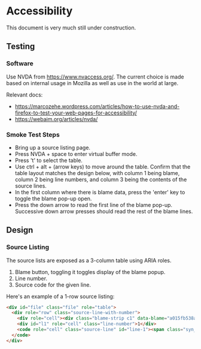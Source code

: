 # Accessibility

This document is very much still under construction.

## Testing

### Software

Use NVDA from https://www.nvaccess.org/.  The current choice is made based on
internal usage in Mozilla as well as use in the world at large.

Relevant docs:
- https://marcozehe.wordpress.com/articles/how-to-use-nvda-and-firefox-to-test-your-web-pages-for-accessibility/
- https://webaim.org/articles/nvda/

### Smoke Test Steps

- Bring up a source listing page.
- Press NVDA + space to enter virtual buffer mode.
- Press 't' to select the table.
- Use ctrl + alt + (arrow keys) to move around the table.  Confirm that the
  table layout matches the design below, with column 1 being blame, column 2
  being line numbers, and column 3 being the contents of the source lines.
- In the first column where there is blame data, press the 'enter' key to toggle
  the blame pop-up open.
- Press the down arrow to read the first line of the blame pop-up.  Successive
  down arrow presses should read the rest of the blame lines.

## Design

### Source Listing

The source lists are exposed as a 3-column table using ARIA roles.
1. Blame button, toggling it toggles display of the blame popup.
2. Line number.
3. Source code for the given line.

Here's an example of a 1-row source listing:
```html
<div id="file" class="file" role="table">
  <div role="row" class="source-line-with-number">
    <div role="cell"><div class="blame-strip c1" data-blame="a015fb538abbbdcbfe404c320a8fefdc07a6a54e#%#1" role="button" aria-label="blame" aria-expanded="false"></div></div>
    <div id="l1" role="cell" class="line-number">1</div>
    <code role="cell" class="source-line" id="line-1"><span class="syn_comment" >/* -*- Mode: C++; tab-width: 2; indent-tabs-mode: nil; c-basic-offset: 2 -*- */</span>
  </code>
</div>
```
